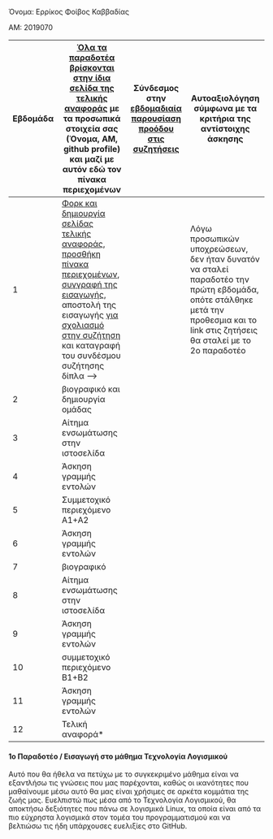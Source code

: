 Όνομα: Ερρίκος Φοίβος Καββαδίας

ΑΜ: 2019070

| Εβδομάδα | [Όλα τα παραδοτέα βρίσκονται στην ίδια σελίδα της τελικής αναφοράς](https://courses-ionio.github.io/help/deliverables/) με τα προσωπικά στοιχεία σας (Όνομα, ΑΜ, github profile) και μαζί με αυτόν εδώ τον πίνακα περιεχομένων | Σύνδεσμος στην [εβδομαδιαία παρουσίαση προόδου στις συζητήσεις](https://github.com/courses-ionio/help/discussions/categories/show-and-tell) | Αυτοαξιολόγηση σύμφωνα με τα κριτήρια της αντίστοιχης άσκησης |
| --- | --- | --- | --- |
| 1 | [Φορκ και δημιουργία σελίδας τελικής αναφοράς](https://courses-ionio.github.io/help/guide/), [προσθήκη πίνακα περιεχομένων](https://raw.githubusercontent.com/courses-ionio/sw/master/README.md), [συγγραφή της εισαγωγής](https://courses-ionio.github.io/help/intro/), αποστολή της εισαγωγής [για σχολιασμό στην συζήτηση](https://github.com/courses-ionio/help/discussions/categories/show-and-tell) και καταγραφή του συνδέσμου συζήτησης δίπλα --> | |  Λόγω προσωπικών υποχρεώσεων, δεν ήταν δυνατόν να σταλεί παραδοτέο την πρώτη εβδομάδα, οπότε στάλθηκε μετά την προθεσμια και το link στις ζητήσεις θα σταλεί με το 2ο παραδοτέο |
| 2 | βιογραφικό και δημιουργία ομάδας | | |
| 3 | Αίτημα ενσωμάτωσης στην ιστοσελίδα | | |
| 4 | Άσκηση γραμμής εντολών | | |
| 5 | Συμμετοχικό περιεχόμενο A1+A2 | | |
| 6 | Άσκηση γραμμής εντολών | | |
| 7 | βιογραφικό | | |
| 8 | Αίτημα ενσωμάτωσης στην ιστοσελίδα | | |
| 9 | Άσκηση γραμμής εντολών | | |
| 10 | συμμετοχικό περιεχόμενο B1+B2 | | |
| 11 | Άσκηση γραμμής εντολών | | |
| 12 | Τελική αναφορά* | | |

#### 1ο Παραδοτέο / Εισαγωγή στο μάθημα Τεχνολογία Λογισμικού
Αυτό που θα ήθελα να πετύχω με το συγκεκριμένο μάθημα είναι να εξαντλήσω τις γνώσεις που μας παρέχονται, καθώς οι ικανότητες που μαθαίνουμε μέσω αυτό θα μας είναι χρήσιμες σε αρκέτα κομμάτια της ζωής μας. Ευελπιστώ πως μέσα από το Τεχνολογία Λογισμικού, θα αποκτήσω δεξιότητες που πάνω σε λογισμικά Linux, τα οποία είναι από τα πιο εύχρηστα λογισμικά στον τομέα του προγραμματισμού και να βελτιώσω τις ήδη υπάρχουσες ευελιξίες στο GitHub.
